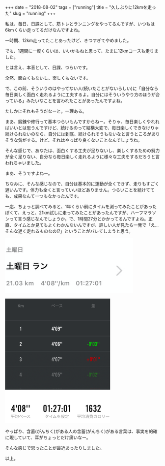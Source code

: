 +++
date = "2018-08-02"
tags = ["running"]
title = "久しぶりに12kmを走った"
slug = "running"
+++

私は、毎日、日課として、筋トレとランニングをやってるんですが、いつもは6kmくらい走ってるだけなんですよね。

一時期、12km走ってたことあったけど、きつすぎてやめました。

でも、1週間に一度くらいは、いいかもねと思って、たまに12kmコースも走りました。

とは言え、本音として、日課、つらいです。

全然、面白くもないし、楽しくもないです。

で、この前、そういうのはやってない人(続いたことがないらしい)に「自分なら毎日楽しく面白く走れるように工夫するよ。自分にはそういうやり方のほうが合っている」みたいなことを言われたことがあったんですよね。

たしかにそれもそうだなーと。一理ある。

まあ、鍛錬や修行って基本つらいもんですからねー。そりゃ、毎日楽しくやれればいいとは思うんですけど、続けるのって結構大変で、毎日楽しくできなけりゃ続けられないのなら、自分には到底、続けられそうもないなと言うところがありそうな気がする。けど、それはやっぱり良くないことなんでしょうね。

そんな感じで、あなたは、面白くする工夫が足りないし、楽しくするための努力が全く足りない、自分なら毎日楽しく走れるように様々な工夫をするだろうと言われちゃいました。

まあ、そうですよねー。

ちなみに、そんな感じなので、自分は基本的に運動が全くできず、走りもすごく遅いんです。体力も全くと言っていいほどありません。つらいことを続けてても、成果なんて一つもなかったんです。

一応、ちょっと調べてみると、1年くらい前にタイムを測ってみたことがあったぽくて、えっと、21km試しに走ってみたことがあったんですが、ハーフマラソンって言う感じなんでしょうか。で、1時間27分とかかってるんですよね。正直、タイムとか見てもよくわかんないんですが、詳しい人が見たら一発で「え...そんな遅く走れるものなの!?」ということがバレてしまうと思う。

![](https://raw.githubusercontent.com/mba-hack/images/master/nike_running_20170326_02.png)

![](https://raw.githubusercontent.com/mba-hack/images/master/nike_running_20170326_01.png)

やっぱり、含蓄(がんちく)がある人の含蓄(がんちく)がある言葉は、事実を的確に現していて、耳がちょっとだけ痛いなー。

そんな感じで思ったことが最近あったりしました。

以上。


